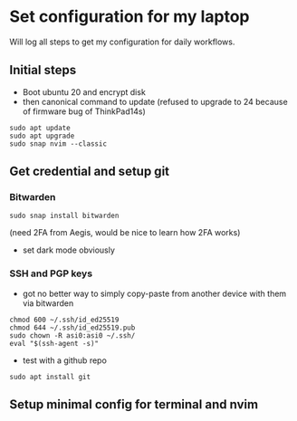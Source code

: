 # Set configuration for my laptop

Will log all steps to get my configuration for daily workflows.

## Initial steps

- Boot ubuntu 20 and encrypt disk
- then canonical command to update (refused to upgrade to 24 because of firmware bug of ThinkPad14s)

```
sudo apt update
sudo apt upgrade
sudo snap nvim --classic
```

## Get credential and setup git

### Bitwarden

```
sudo snap install bitwarden
```

(need 2FA from Aegis, would be nice to learn how 2FA works)

- set dark mode obviously

### SSH and PGP keys

- got no better way to simply copy-paste from another device with them via bitwarden

```
chmod 600 ~/.ssh/id_ed25519
chmod 644 ~/.ssh/id_ed25519.pub
sudo chown -R asi0:asi0 ~/.ssh/
eval "$(ssh-agent -s)"
```

- test with a github repo

```
sudo apt install git

```

## Setup minimal config for terminal and nvim

##
